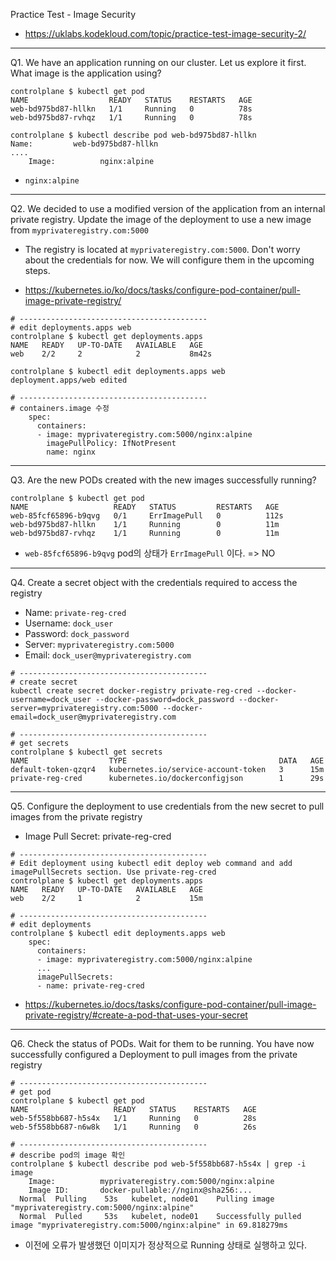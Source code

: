 Practice Test - Image Security

- https://uklabs.kodekloud.com/topic/practice-test-image-security-2/

---

Q1. We have an application running on our cluster. Let us explore it first. What image is the application using?

```shell
controlplane $ kubectl get pod
NAME                  READY   STATUS    RESTARTS   AGE
web-bd975bd87-hllkn   1/1     Running   0          78s
web-bd975bd87-rvhqz   1/1     Running   0          78s

controlplane $ kubectl describe pod web-bd975bd87-hllkn 
Name:         web-bd975bd87-hllkn
....
    Image:          nginx:alpine
```

- `nginx:alpine`

---

Q2. We decided to use a modified version of the application from an internal private registry. Update the image of the deployment to use a new image from `myprivateregistry.com:5000`

- The registry is located at `myprivateregistry.com:5000`. Don't worry about the credentials for now. We will configure them in the upcoming steps.

- https://kubernetes.io/ko/docs/tasks/configure-pod-container/pull-image-private-registry/

```shell
# ------------------------------------------
# edit deployments.apps web 
controlplane $ kubectl get deployments.apps 
NAME   READY   UP-TO-DATE   AVAILABLE   AGE
web    2/2     2            2           8m42s

controlplane $ kubectl edit deployments.apps web 
deployment.apps/web edited

# ------------------------------------------
# containers.image 수정
    spec:
      containers:
      - image: myprivateregistry.com:5000/nginx:alpine
        imagePullPolicy: IfNotPresent
        name: nginx       
```

---

Q3. Are the new PODs created with the new images successfully running?

```shell
controlplane $ kubectl get pod
NAME                   READY   STATUS         RESTARTS   AGE
web-85fcf65896-b9qvg   0/1     ErrImagePull   0          112s
web-bd975bd87-hllkn    1/1     Running        0          11m
web-bd975bd87-rvhqz    1/1     Running        0          11m
```

- `web-85fcf65896-b9qvg` pod의 상태가  `ErrImagePull` 이다. => NO

---

Q4. Create a secret object with the credentials required to access the registry

- Name: `private-reg-cred`
- Username: `dock_user`
- Password: `dock_password`
- Server: `myprivateregistry.com:5000`
- Email: `dock_user@myprivateregistry.com`

```shell
# ------------------------------------------
# create secret
kubectl create secret docker-registry private-reg-cred --docker-username=dock_user --docker-password=dock_password --docker-server=myprivateregistry.com:5000 --docker-email=dock_user@myprivateregistry.com

# ------------------------------------------
# get secrets
controlplane $ kubectl get secrets 
NAME                  TYPE                                  DATA   AGE
default-token-qzqr4   kubernetes.io/service-account-token   3      15m
private-reg-cred      kubernetes.io/dockerconfigjson        1      29s
```

---

Q5. Configure the deployment to use credentials from the new secret to pull images from the private registry

- 
  Image Pull Secret: private-reg-cred

```shell
# ------------------------------------------
# Edit deployment using kubectl edit deploy web command and add imagePullSecrets section. Use private-reg-cred
controlplane $ kubectl get deployments.apps 
NAME   READY   UP-TO-DATE   AVAILABLE   AGE
web    2/2     1            2           15m

# ------------------------------------------
# edit deployments
controlplane $ kubectl edit deployments.apps web 
    spec:
      containers:
      - image: myprivateregistry.com:5000/nginx:alpine
      ...
      imagePullSecrets:
      - name: private-reg-cred
```

- https://kubernetes.io/docs/tasks/configure-pod-container/pull-image-private-registry/#create-a-pod-that-uses-your-secret

---

Q6. Check the status of PODs. Wait for them to be running. You have now successfully configured a Deployment to pull images from the private registry

```shell
# ------------------------------------------
# get pod
controlplane $ kubectl get pod
NAME                   READY   STATUS    RESTARTS   AGE
web-5f558bb687-h5s4x   1/1     Running   0          28s
web-5f558bb687-n6w8k   1/1     Running   0          26s

# ------------------------------------------
# describe pod의 image 확인
controlplane $ kubectl describe pod web-5f558bb687-h5s4x | grep -i image
    Image:          myprivateregistry.com:5000/nginx:alpine
    Image ID:       docker-pullable://nginx@sha256:...
  Normal  Pulling    53s   kubelet, node01    Pulling image "myprivateregistry.com:5000/nginx:alpine"
  Normal  Pulled     53s   kubelet, node01    Successfully pulled image "myprivateregistry.com:5000/nginx:alpine" in 69.818279ms
```

- 이전에 오류가 발생했던 이미지가 정상적으로 Running 상태로 실행하고 있다.